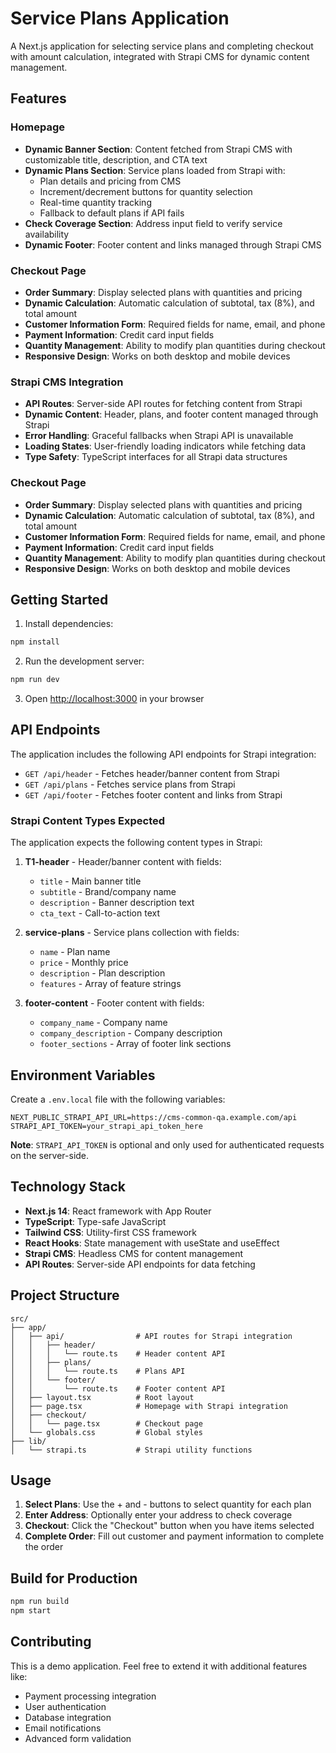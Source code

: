# Service Plans Application

A Next.js application for selecting service plans and completing checkout with amount calculation, integrated with Strapi CMS for dynamic content management.

## Features

### Homepage
- **Dynamic Banner Section**: Content fetched from Strapi CMS with customizable title, description, and CTA text
- **Dynamic Plans Section**: Service plans loaded from Strapi with:
  - Plan details and pricing from CMS
  - Increment/decrement buttons for quantity selection
  - Real-time quantity tracking
  - Fallback to default plans if API fails
- **Check Coverage Section**: Address input field to verify service availability
- **Dynamic Footer**: Footer content and links managed through Strapi CMS

### Checkout Page
- **Order Summary**: Display selected plans with quantities and pricing
- **Dynamic Calculation**: Automatic calculation of subtotal, tax (8%), and total amount
- **Customer Information Form**: Required fields for name, email, and phone
- **Payment Information**: Credit card input fields
- **Quantity Management**: Ability to modify plan quantities during checkout
- **Responsive Design**: Works on both desktop and mobile devices

### Strapi CMS Integration
- **API Routes**: Server-side API routes for fetching content from Strapi
- **Dynamic Content**: Header, plans, and footer content managed through Strapi
- **Error Handling**: Graceful fallbacks when Strapi API is unavailable
- **Loading States**: User-friendly loading indicators while fetching data
- **Type Safety**: TypeScript interfaces for all Strapi data structures

### Checkout Page
- **Order Summary**: Display selected plans with quantities and pricing
- **Dynamic Calculation**: Automatic calculation of subtotal, tax (8%), and total amount
- **Customer Information Form**: Required fields for name, email, and phone
- **Payment Information**: Credit card input fields
- **Quantity Management**: Ability to modify plan quantities during checkout
- **Responsive Design**: Works on both desktop and mobile devices

## Getting Started

1. Install dependencies:
```bash
npm install
```

2. Run the development server:
```bash
npm run dev
```

3. Open [http://localhost:3000](http://localhost:3000) in your browser

## API Endpoints

The application includes the following API endpoints for Strapi integration:

- `GET /api/header` - Fetches header/banner content from Strapi
- `GET /api/plans` - Fetches service plans from Strapi  
- `GET /api/footer` - Fetches footer content and links from Strapi

### Strapi Content Types Expected

The application expects the following content types in Strapi:

1. **T1-header** - Header/banner content with fields:
   - `title` - Main banner title
   - `subtitle` - Brand/company name  
   - `description` - Banner description text
   - `cta_text` - Call-to-action text

2. **service-plans** - Service plans collection with fields:
   - `name` - Plan name
   - `price` - Monthly price
   - `description` - Plan description
   - `features` - Array of feature strings

3. **footer-content** - Footer content with fields:
   - `company_name` - Company name
   - `company_description` - Company description
   - `footer_sections` - Array of footer link sections

## Environment Variables

Create a `.env.local` file with the following variables:

```env
NEXT_PUBLIC_STRAPI_API_URL=https://cms-common-qa.example.com/api
STRAPI_API_TOKEN=your_strapi_api_token_here
```

**Note**: `STRAPI_API_TOKEN` is optional and only used for authenticated requests on the server-side.

## Technology Stack

- **Next.js 14**: React framework with App Router
- **TypeScript**: Type-safe JavaScript
- **Tailwind CSS**: Utility-first CSS framework
- **React Hooks**: State management with useState and useEffect
- **Strapi CMS**: Headless CMS for content management
- **API Routes**: Server-side API endpoints for data fetching

## Project Structure

```
src/
├── app/
│   ├── api/                # API routes for Strapi integration
│   │   ├── header/
│   │   │   └── route.ts    # Header content API
│   │   ├── plans/
│   │   │   └── route.ts    # Plans API
│   │   └── footer/
│   │       └── route.ts    # Footer content API
│   ├── layout.tsx          # Root layout
│   ├── page.tsx            # Homepage with Strapi integration
│   ├── checkout/
│   │   └── page.tsx        # Checkout page
│   └── globals.css         # Global styles
├── lib/
│   └── strapi.ts           # Strapi utility functions
```

## Usage

1. **Select Plans**: Use the + and - buttons to select quantity for each plan
2. **Enter Address**: Optionally enter your address to check coverage
3. **Checkout**: Click the "Checkout" button when you have items selected
4. **Complete Order**: Fill out customer and payment information to complete the order

## Build for Production

```bash
npm run build
npm start
```

## Contributing

This is a demo application. Feel free to extend it with additional features like:
- Payment processing integration
- User authentication
- Database integration
- Email notifications
- Advanced form validation


